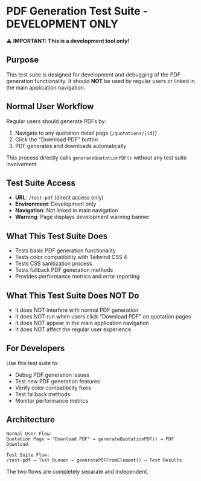# PDF Generation Test Suite - DEVELOPMENT ONLY

⚠️ **IMPORTANT: This is a development tool only!**

## Purpose

This test suite is designed for development and debugging of the PDF generation functionality. It should **NOT** be used by regular users or linked in the main application navigation.

## Normal User Workflow

Regular users should generate PDFs by:

1. Navigate to any quotation detail page (`/quotations/[id]`)
2. Click the "Download PDF" button
3. PDF generates and downloads automatically

This process directly calls `generateQuotationPDF()` without any test suite involvement.

## Test Suite Access

- **URL**: `/test-pdf` (direct access only)
- **Environment**: Development only
- **Navigation**: Not linked in main navigation
- **Warning**: Page displays development warning banner

## What This Test Suite Does

- Tests basic PDF generation functionality
- Tests color compatibility with Tailwind CSS 4
- Tests CSS sanitization process
- Tests fallback PDF generation methods
- Provides performance metrics and error reporting

## What This Test Suite Does NOT Do

- It does NOT interfere with normal PDF generation
- It does NOT run when users click "Download PDF" on quotation pages
- It does NOT appear in the main application navigation
- It does NOT affect the regular user experience

## For Developers

Use this test suite to:

- Debug PDF generation issues
- Test new PDF generation features
- Verify color compatibility fixes
- Test fallback methods
- Monitor performance metrics

## Architecture

```
Normal User Flow:
Quotation Page → "Download PDF" → generateQuotationPDF() → PDF Download

Test Suite Flow:
/test-pdf → Test Runner → generatePDFFromElement() → Test Results
```

The two flows are completely separate and independent.
